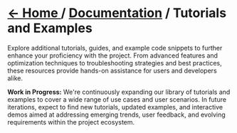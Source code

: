 # [← Home ](../README.md) / [Documentation](./README.md) / Tutorials and Examples

Explore additional tutorials, guides, and example code snippets to further enhance your proficiency with the project. From advanced features and optimization techniques to troubleshooting strategies and best practices, these resources provide hands-on assistance for users and developers alike.

**Work in Progress:**
We're continuously expanding our library of tutorials and examples to cover a wide range of use cases and user scenarios. In future iterations, expect to find new tutorials, updated examples, and interactive demos aimed at addressing emerging trends, user feedback, and evolving requirements within the project ecosystem.



